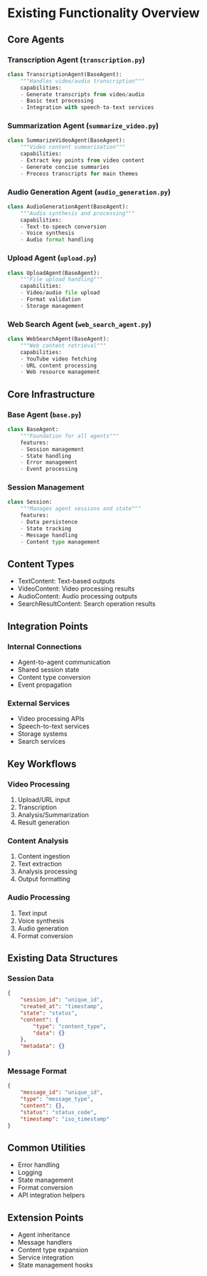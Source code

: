 # Existing Functionality Overview

## Core Agents

### Transcription Agent (`transcription.py`)
```python
class TranscriptionAgent(BaseAgent):
    """Handles video/audio transcription"""
    capabilities:
    - Generate transcripts from video/audio
    - Basic text processing
    - Integration with speech-to-text services
```

### Summarization Agent (`summarize_video.py`)
```python
class SummarizeVideoAgent(BaseAgent):
    """Video content summarization"""
    capabilities:
    - Extract key points from video content
    - Generate concise summaries
    - Process transcripts for main themes
```

### Audio Generation Agent (`audio_generation.py`)
```python
class AudioGenerationAgent(BaseAgent):
    """Audio synthesis and processing"""
    capabilities:
    - Text-to-speech conversion
    - Voice synthesis
    - Audio format handling
```

### Upload Agent (`upload.py`)
```python
class UploadAgent(BaseAgent):
    """File upload handling"""
    capabilities:
    - Video/audio file upload
    - Format validation
    - Storage management
```

### Web Search Agent (`web_search_agent.py`)
```python
class WebSearchAgent(BaseAgent):
    """Web content retrieval"""
    capabilities:
    - YouTube video fetching
    - URL content processing
    - Web resource management
```

## Core Infrastructure

### Base Agent (`base.py`)
```python
class BaseAgent:
    """Foundation for all agents"""
    features:
    - Session management
    - State handling
    - Error management
    - Event processing
```

### Session Management
```python
class Session:
    """Manages agent sessions and state"""
    features:
    - Data persistence
    - State tracking
    - Message handling
    - Content type management
```

## Content Types
- TextContent: Text-based outputs
- VideoContent: Video processing results
- AudioContent: Audio processing outputs
- SearchResultContent: Search operation results

## Integration Points

### Internal Connections
- Agent-to-agent communication
- Shared session state
- Content type conversion
- Event propagation

### External Services
- Video processing APIs
- Speech-to-text services
- Storage systems
- Search services

## Key Workflows

### Video Processing
1. Upload/URL input
2. Transcription
3. Analysis/Summarization
4. Result generation

### Content Analysis
1. Content ingestion
2. Text extraction
3. Analysis processing
4. Output formatting

### Audio Processing
1. Text input
2. Voice synthesis
3. Audio generation
4. Format conversion

## Existing Data Structures

### Session Data
```json
{
    "session_id": "unique_id",
    "created_at": "timestamp",
    "state": "status",
    "content": {
        "type": "content_type",
        "data": {}
    },
    "metadata": {}
}
```

### Message Format
```json
{
    "message_id": "unique_id",
    "type": "message_type",
    "content": {},
    "status": "status_code",
    "timestamp": "iso_timestamp"
}
```

## Common Utilities
- Error handling
- Logging
- State management
- Format conversion
- API integration helpers

## Extension Points
- Agent inheritance
- Message handlers
- Content type expansion
- Service integration
- State management hooks 